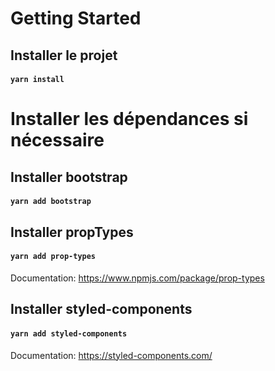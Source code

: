 # Getting Started 

## Installer le projet

#### `yarn install`

# Installer les dépendances si nécessaire

## Installer bootstrap

#### `yarn add bootstrap`

## Installer propTypes

#### `yarn add prop-types`

Documentation: https://www.npmjs.com/package/prop-types

## Installer styled-components

#### `yarn add styled-components`

Documentation: https://styled-components.com/